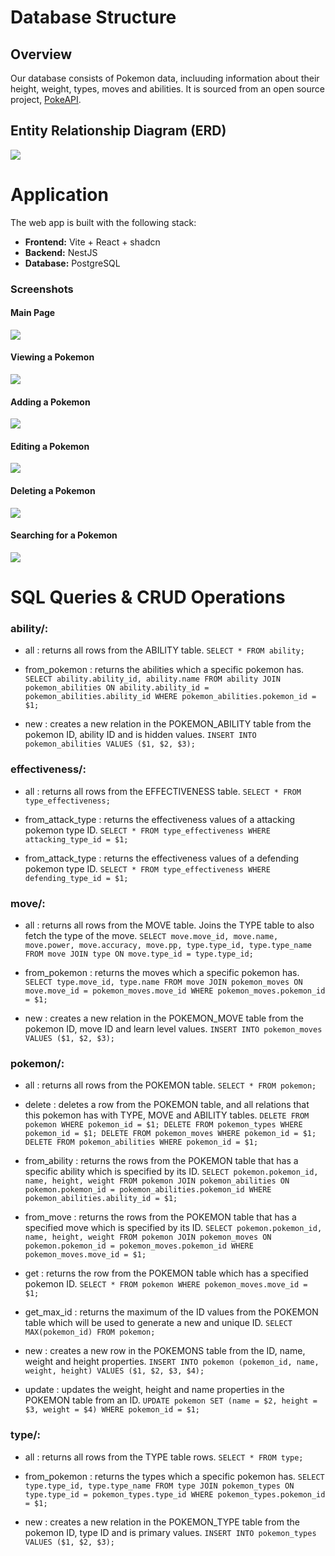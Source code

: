 # Database Structure

## Overview

Our database consists of Pokemon data, incluuding information about their height, weight, types, moves and abilities. It is sourced from an open source project, [PokeAPI](https://github.com/PokeAPI/pokeapi).

## Entity Relationship Diagram (ERD)

![](assets/erd.png)

# Application

The web app is built with the following stack:
- **Frontend:** Vite + React + shadcn
- **Backend:** NestJS
- **Database:** PostgreSQL

### Screenshots
#### Main Page
![](assets/mainpage.png)
#### Viewing a Pokemon
![](assets/viewpokemon.png)
#### Adding a Pokemon
![](assets/createpokemon.png)
#### Editing a Pokemon
![](assets/editpokemon.png)
#### Deleting a Pokemon
![](assets/deletepokemon.png)
#### Searching for a Pokemon
![](assets/searchpokemon.png)

# SQL Queries & CRUD Operations

### ability/:
  - all                   : returns all rows from the ABILITY table.
    `SELECT * FROM ability;`

  - from_pokemon          : returns the abilities which a specific pokemon has.
    `SELECT ability.ability_id, ability.name
     FROM ability JOIN pokemon_abilities ON ability.ability_id = pokemon_abilities.ability_id
     WHERE pokemon_abilities.pokemon_id = $1;`

  - new                   : creates a new relation in the POKEMON_ABILITY table from the pokemon ID, ability ID and is hidden values.
    `INSERT INTO pokemon_abilities
     VALUES ($1, $2, $3);`

### effectiveness/:
  - all                   : returns all rows from the EFFECTIVENESS table.
    `SELECT * FROM type_effectiveness;`

  - from_attack_type      : returns the effectiveness values of a attacking pokemon type ID.
    `SELECT * FROM type_effectiveness
     WHERE attacking_type_id = $1;`

  - from_attack_type      : returns the effectiveness values of a defending pokemon type ID.
    `SELECT * FROM type_effectiveness
     WHERE defending_type_id = $1;`

### move/:
  - all                   : returns all rows from the MOVE table. Joins the TYPE table to also fetch the type of the move.
    `SELECT move.move_id, move.name, move.power, move.accuracy, move.pp, type.type_id, type.type_name
     FROM move JOIN type ON move.type_id = type.type_id;`

  - from_pokemon          : returns the moves which a specific pokemon has.
    `SELECT type.move_id, type.name
     FROM move JOIN pokemon_moves ON move.move_id = pokemon_moves.move_id
     WHERE pokemon_moves.pokemon_id = $1;`

  - new                   : creates a new relation in the POKEMON_MOVE table from the pokemon ID, move ID and learn level values.
    `INSERT INTO pokemon_moves
     VALUES ($1, $2, $3);`

### pokemon/:
  - all                   : returns all rows from the POKEMON table.
    `SELECT * FROM pokemon;`

  - delete                : deletes a row from the POKEMON table, and all relations that this pokemon has with TYPE, MOVE and ABILITY tables.
    `DELETE FROM pokemon WHERE pokemon_id = $1;
     DELETE FROM pokemon_types WHERE pokemon_id = $1;
     DELETE FROM pokemon_moves WHERE pokemon_id = $1;
     DELETE FROM pokemon_abilities WHERE pokemon_id = $1;`

  - from_ability          : returns the rows from the POKEMON table that has a specific ability which is specified by its ID.
    `SELECT pokemon.pokemon_id, name, height, weight
     FROM pokemon JOIN pokemon_abilities ON pokemon.pokemon_id = pokemon_abilities.pokemon_id
     WHERE pokemon_abilities.ability_id = $1;`

  - from_move             : returns the rows from the POKEMON table that has a specified move which is specified by its ID.
    `SELECT pokemon.pokemon_id, name, height, weight
     FROM pokemon JOIN pokemon_moves ON pokemon.pokemon_id = pokemon_moves.pokemon_id
     WHERE pokemon_moves.move_id = $1;`

  - get                   : returns the row from the POKEMON table which has a specified pokemon ID.
    `SELECT * FROM pokemon
     WHERE pokemon_moves.move_id = $1;`

  - get_max_id            : returns the maximum of the ID values from the POKEMON table which will be used to generate a new and unique ID.
    `SELECT MAX(pokemon_id) FROM pokemon;`

  - new                   : creates a new row in the POKEMONS table from the ID, name, weight and height properties.
    `INSERT INTO pokemon (pokemon_id, name, weight, height)
     VALUES ($1, $2, $3, $4);`

  - update                : updates the weight, height and name properties in the POKEMON table from an ID.
    `UPDATE pokemon SET (name = $2, height = $3, weight = $4)
     WHERE pokemon_id = $1;`

### type/:
  - all                   : returns all rows from the TYPE table rows.
    `SELECT * FROM type;`

  - from_pokemon          : returns the types which a specific pokemon has.
    `SELECT type.type_id, type.type_name
     FROM type JOIN pokemon_types ON type.type_id = pokemon_types.type_id
     WHERE pokemon_types.pokemon_id = $1;`

  - new                   : creates a new relation in the POKEMON_TYPE table from the pokemon ID, type ID and is primary values.
    `INSERT INTO pokemon_types
     VALUES ($1, $2, $3);`
